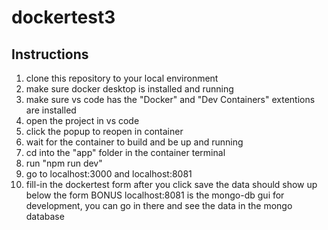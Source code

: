 # dockertest3

## Instructions
1. clone this repository to your local environment
2. make sure docker desktop is installed and running
3. make sure vs code has the "Docker" and "Dev Containers" extentions are installed
4. open the project in vs code
5. click the popup to reopen in container
6. wait for the container to build and be up and running
7. cd into the "app" folder in the container terminal
8. run "npm run dev"
9. go to localhost:3000 and localhost:8081
10. fill-in the dockertest form after you click save the data should show up below the form
BONUS
localhost:8081 is the mongo-db gui for development, you can go in there and see the data in the mongo database
